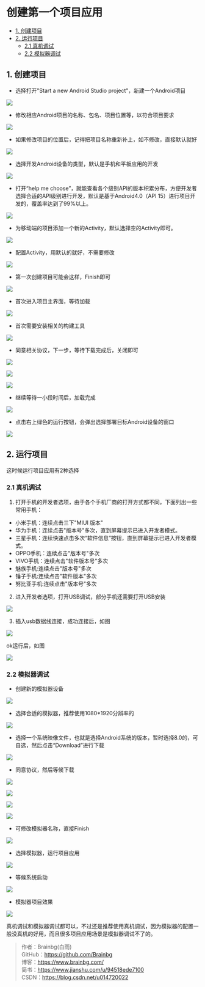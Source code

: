 # 创建第一个项目应用<!-- omit in toc --> 

- [1. 创建项目](#1-创建项目)
- [2. 运行项目](#2-运行项目)
  - [2.1 真机调试](#21-真机调试)
  - [2.2 模拟器调试](#22-模拟器调试)
## 1. 创建项目

* 选择打开"Start a new Android Studio project"，新建一个Android项目
  
![](https://raw.githubusercontent.com/Brainbg/CloudPic/master/AndroidStudioHandbook/chapter1/%20%E5%90%AF%E5%8A%A8%E4%B8%80%E4%B8%AA%E6%96%B0%E7%9A%84%E9%A1%B9%E7%9B%AE.png)


* 修改相应Android项目的名称、包名、项目位置等，以符合项目要求
  
![](https://raw.githubusercontent.com/Brainbg/CloudPic/master/AndroidStudioHandbook/chapter1/%20%E5%88%9B%E5%BB%BA%E6%96%B0%E7%9A%84android%E9%A1%B9%E7%9B%AE1.png)

* 如果修改项目的位置后，记得把项目名称重新补上，如不修改，直接默认就好 

![](https://raw.githubusercontent.com/Brainbg/CloudPic/master/AndroidStudioHandbook/chapter1/%20%E8%A1%A5%E4%B8%8A%E9%A1%B9%E7%9B%AE%E5%90%8D%E7%A7%B0.png)


* 选择开发Android设备的类型，默认是手机和平板应用的开发
  
![](https://raw.githubusercontent.com/Brainbg/CloudPic/master/AndroidStudioHandbook/chapter1/%20%E9%80%82%E9%85%8DAndroid%E8%AE%BE%E5%A4%87.png)

* 打开“help me choose”，就能查看各个级别API的版本积累分布，方便开发者选择合适的API级别进行开发，默认是基于Android4.0（API 15）进行项目开发的，覆盖率达到了99%以上。
  
![](https://raw.githubusercontent.com/Brainbg/CloudPic/master/AndroidStudioHandbook/chapter1/%20%E7%89%88%E6%9C%AC%E5%88%86%E5%B8%83.png)

* 为移动端的项目添加一个新的Activity，默认选择空的Activity即可。
  
![](https://raw.githubusercontent.com/Brainbg/CloudPic/master/AndroidStudioHandbook/chapter1/%20%E6%B7%BB%E5%8A%A0%E6%96%B0%E7%9A%84Activity.png)

* 配置Activity，用默认的就好，不需要修改
  
![](https://raw.githubusercontent.com/Brainbg/CloudPic/master/AndroidStudioHandbook/chapter1/%20%E9%85%8D%E7%BD%AEActivity.png)

* 第一次创建项目可能会这样，Finish即可
  
![](https://raw.githubusercontent.com/Brainbg/CloudPic/master/AndroidStudioHandbook/chapter1/%20ComponentInstaller.png)

* 首次进入项目主界面，等待加载
  
![](https://raw.githubusercontent.com/Brainbg/CloudPic/master/AndroidStudioHandbook/chapter1/%20%E9%A6%96%E6%AC%A1%E8%BF%9B%E5%85%A5AS%E7%95%8C%E9%9D%A2.png)

* 首次需要安装相关的构建工具
  
![](https://raw.githubusercontent.com/Brainbg/CloudPic/master/AndroidStudioHandbook/chapter1/%20%E9%A6%96%E6%AC%A1%E5%AE%89%E8%A3%85%E6%9E%84%E5%BB%BA%E5%B7%A5%E5%85%B7.png)

* 同意相关协议，下一步，等待下载完成后，关闭即可
  
![](https://raw.githubusercontent.com/Brainbg/CloudPic/master/AndroidStudioHandbook/chapter1/%20%E5%90%8C%E6%84%8F%E5%8D%8F%E8%AE%AE.png)

![](https://raw.githubusercontent.com/Brainbg/CloudPic/master/AndroidStudioHandbook/chapter1/%20%E7%AD%89%E5%BE%85%E4%B8%8B%E8%BD%BD%E5%AE%89%E8%A3%85.png)

![](https://raw.githubusercontent.com/Brainbg/CloudPic/master/AndroidStudioHandbook/chapter1/%20%E4%B8%8B%E8%BD%BD%E5%AE%8C%E6%88%90%E5%90%8E%E5%85%B3%E9%97%AD.png)

* 继续等待一小段时间后，加载完成
  
![](https://raw.githubusercontent.com/Brainbg/CloudPic/master/AndroidStudioHandbook/chapter1/%20%E9%A1%B9%E7%9B%AE%E4%B8%BB%E9%A1%B5%E5%8A%A0%E8%BD%BD%E5%AE%8C%E6%88%90.png)

* 点击右上绿色的运行按钮，会弹出选择部署目标Android设备的窗口
  
![](https://raw.githubusercontent.com/Brainbg/CloudPic/master/AndroidStudioHandbook/chapter1/%20%E9%A1%B9%E7%9B%AE%E4%B8%BB%E9%A1%B5%E5%8A%A0%E8%BD%BD%E5%AE%8C%E6%88%901.png)

##  2. 运行项目
这时候运行项目应用有2种选择

### 2.1 真机调试
1. 打开手机的开发者选项，由于各个手机厂商的打开方式都不同，下面列出一些常用手机：
* 小米手机：连续点击三下"MIUI 版本"
* 华为手机：连续点击"版本号"多次，直到屏幕提示已进入开发者模式。
* 三星手机：连续快速点击多次“软件信息”按钮，直到屏幕提示已进入开发者模式。
* OPPO手机：连续点击"版本号"多次
* VIVO手机：连续点击"软件版本号"多次
* 魅族手机:连续点击"版本号"多次
* 锤子手机:连续点击"软件版本"多次
* 努比亚手机:连续点击"版本号"多次

2. 进入开发者选项，打开USB调试，部分手机还需要打开USB安装
   
![](https://raw.githubusercontent.com/Brainbg/CloudPic/master/AndroidStudioHandbook/chapter1/%20%E5%BC%80%E5%8F%91%E8%80%85%E9%80%89%E9%A1%B91.png)



3. 插入usb数据线连接，成功连接后，如图

![](https://raw.githubusercontent.com/Brainbg/CloudPic/master/AndroidStudioHandbook/chapter1/%20%E6%88%90%E5%8A%9F%E8%BF%9E%E6%8E%A5%E6%89%8B%E6%9C%BA.png)


ok运行后，如图

![](https://raw.githubusercontent.com/Brainbg/CloudPic/master/AndroidStudioHandbook/chapter1/%20%E9%A1%B9%E7%9B%AE%E6%95%88%E6%9E%9C.png)


### 2.2 模拟器调试
* 创建新的模拟器设备

![](https://raw.githubusercontent.com/Brainbg/CloudPic/master/AndroidStudioHandbook/chapter1/%20%E5%88%9B%E5%BB%BA%E6%96%B0%E7%9A%84%E6%A8%A1%E6%8B%9F%E5%99%A8%E8%AE%BE%E5%A4%87.png)

* 选择合适的模拟器，推荐使用1080*1920分辨率的
  
![](https://raw.githubusercontent.com/Brainbg/CloudPic/master/AndroidStudioHandbook/chapter1/%20%E9%80%89%E6%8B%A9%E6%A8%A1%E6%8B%9F%E5%99%A8.png)


* 选择一个系统映像文件，也就是选择Android系统的版本，暂时选择8.0的，可自选，然后点击“Download”进行下载
  
![](https://raw.githubusercontent.com/Brainbg/CloudPic/master/AndroidStudioHandbook/chapter1/%20%E9%80%89%E6%8B%A9%E7%B3%BB%E7%BB%9F%E6%98%A0%E5%83%8F%E6%96%87%E4%BB%B6.png)


* 同意协议，然后等候下载

![](https://raw.githubusercontent.com/Brainbg/CloudPic/master/AndroidStudioHandbook/chapter1/%20%E7%B3%BB%E7%BB%9F%E5%90%8C%E6%84%8F%E5%8D%8F%E8%AE%AE.png)


![](https://raw.githubusercontent.com/Brainbg/CloudPic/master/AndroidStudioHandbook/chapter1/%20%E7%AD%89%E5%80%99%E4%B8%8B%E8%BD%BD.png)


![](https://raw.githubusercontent.com/Brainbg/CloudPic/master/AndroidStudioHandbook/chapter1/%20%E4%B8%8B%E8%BD%BD%E5%AE%8C%E6%88%90.png)


![](https://raw.githubusercontent.com/Brainbg/CloudPic/master/AndroidStudioHandbook/chapter1/%20%E6%A8%A1%E6%8B%9F%E5%99%A8%E4%B8%8B%E4%B8%80%E6%AD%A5.png)


* 可修改模拟器名称，直接Finish

![](https://raw.githubusercontent.com/Brainbg/CloudPic/master/AndroidStudioHandbook/chapter1/%20%E5%8F%AF%E4%BF%AE%E6%94%B9%E6%A8%A1%E6%8B%9F%E5%99%A8%E5%90%8D%E7%A7%B0.png)


* 选择模拟器，运行项目应用

![](https://raw.githubusercontent.com/Brainbg/CloudPic/master/AndroidStudioHandbook/chapter1/%20%E8%BF%90%E8%A1%8C%E6%A8%A1%E6%8B%9F%E5%99%A8.png)


* 等候系统启动

![](https://raw.githubusercontent.com/Brainbg/CloudPic/master/AndroidStudioHandbook/chapter1/%20%E7%AD%89%E5%80%99%E5%90%AF%E5%8A%A8%E7%B3%BB%E7%BB%9F.png)


* 模拟器项目效果

![](https://raw.githubusercontent.com/Brainbg/CloudPic/master/AndroidStudioHandbook/chapter1/%20%E6%A8%A1%E6%8B%9F%E5%99%A8%E7%9A%84%E9%A1%B9%E7%9B%AE%E6%95%88%E6%9E%9C.png)


真机调试和模拟器调试都可以，不过还是推荐使用真机调试，因为模拟器的配置一般没真机的好用，而且很多项目应用场景是模拟器调试不了的。

> 作者：Brainbg(白雨)  
> GitHub：https://github.com/Brainbg   
> 博客：https://www.brainbg.com/    
> 简书：https://www.jianshu.com/u/94518ede7100   
> CSDN：https://blog.csdn.net/u014720022  